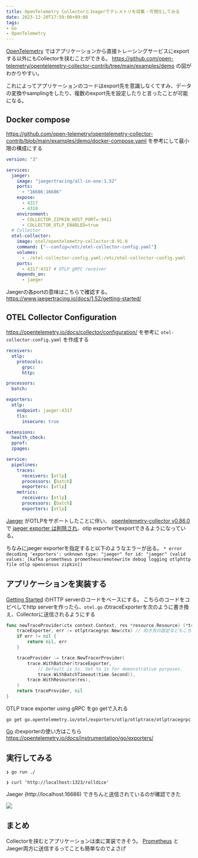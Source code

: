 ```yaml
---
title: OpenTelemetry CollectorとJeagerでテレメトリを収集・可視化してみる
date: 2023-12-20T17:59:00+09:00
tags:
- Go
- OpenTelemetry
---
```


[OpenTelemetry](note/OpenTelemetry.md) ではアプリケーションから直接トレーシングサービスにexportする以外にもCollectorを挟むことができる。
https://github.com/open-telemetry/opentelemetry-collector-contrib/tree/main/examples/demo の図がわかりやすい。

これによってアプリケーションのコードはexport先を意識しなくてすみ、データの変換やsamplingをしたり、複数のexport先を設定したりと言ったことが可能になる。

## Docker compose

https://github.com/open-telemetry/opentelemetry-collector-contrib/blob/main/examples/demo/docker-compose.yaml
を参考にして最小限の構成にする

````yaml:compose.yaml
version: "3"

services:
  jaeger:
    image: "jaegertracing/all-in-one:1.52"
    ports:
      - "16686:16686"
    expose:
      - 4317
      - 4318
    environment:
      - COLLECTOR_ZIPKIN_HOST_PORT=:9411
      - COLLECTOR_OTLP_ENABLED=true
  # Collector
  otel-collector:
    image: otel/opentelemetry-collector:0.91.0
    command: ["--config=/etc/otel-collector-config.yaml"]
    volumes:
      - ./otel-collector-config.yaml:/etc/otel-collector-config.yaml
    ports:
      - 4317:4317 # OTLP gRPC receiver
    depends_on:
      - jaeger
````

Jaegerの各portの意味はこちらで確認する。
https://www.jaegertracing.io/docs/1.52/getting-started/

## OTEL Collector Configuration

https://opentelemetry.io/docs/collector/configuration/
を参考に `otel-collector-config.yaml` を作成する

````yaml:otel-collector-config.yaml
receivers:
  otlp:
    protocols:
      grpc:
      http:

processors:
  batch:

exporters:
  otlp:
    endpoint: jaeger:4317
    tls:
      insecure: true

extensions:
  health_check:
  pprof:
  zpages:

service:
  pipelines:
    traces:
      receivers: [otlp]
      processors: [batch]
      exporters: [otlp]
    metrics:
      receivers: [otlp]
      processors: [batch]
      exporters: [otlp]
````

[Jaeger](note/Jaeger.md) がOTLPをサポートしたことに伴い、
[opentelemetry-collector v0.86.0](https://github.com/open-telemetry/opentelemetry-collector-contrib/releases/tag/v0.86.0) で
[jaeger exporter は削除され](https://github.com/open-telemetry/opentelemetry-specification/pull/2858)、otlp exporterでexportできるようになっている。

ちなみにjaeger exporterを指定すると以下のようなエラーが出る。
`* error decoding 'exporters': unknown type: "jaeger" for id: "jaeger" (valid values: [kafka prometheus prometheusremotewrite debug logging otlphttp file otlp opencensus zipkin])`

## アプリケーションを実装する

[Getting Started](https://opentelemetry.io/docs/instrumentation/go/getting-started/) のHTTP serverのコードをベースにする。
こちらのコードをコピペしてhttp serverを作ったら、`otel.go` のtraceExporterを次のように書き換え、Collectorに送信されるようにする

````go
func newTraceProvider(ctx context.Context, res *resource.Resource) (*trace.TracerProvider, error) {
	traceExporter, err := otlptracegrpc.New(ctx) // 向き先の設定などもこちらで行える。デフォルトはlocalhost:4317
	if err != nil {
		return nil, err
	}

	traceProvider := trace.NewTracerProvider(
		trace.WithBatcher(traceExporter,
			// Default is 5s. Set to 1s for demonstrative purposes.
			trace.WithBatchTimeout(time.Second)),
		trace.WithResource(res),
	)
	return traceProvider, nil
}
````

OTLP trace exporter using gRPC をgo getで入れる

````shell
go get go.opentelemetry.io/otel/exporters/otlp/otlptrace/otlptracegrpc
````

[Go](note/Go.md) のexporterの使い方はこちら
https://opentelemetry.io/docs/instrumentation/go/exporters/

## 実行してみる

````shell
❯ go run ./

❯ curl 'http://localhost:1323/rolldice'
````

Jaeger (http://localhost:16686) できちんと送信されているのが確認できた

![](note/Pasted-image-20231220073520.png)

## まとめ

Collectorを挟むとアプリケーションは楽に実装できそう。
[Prometheus](note/Prometheus.md) とJaeger両方に送信するってことも簡単なのでよさげ
